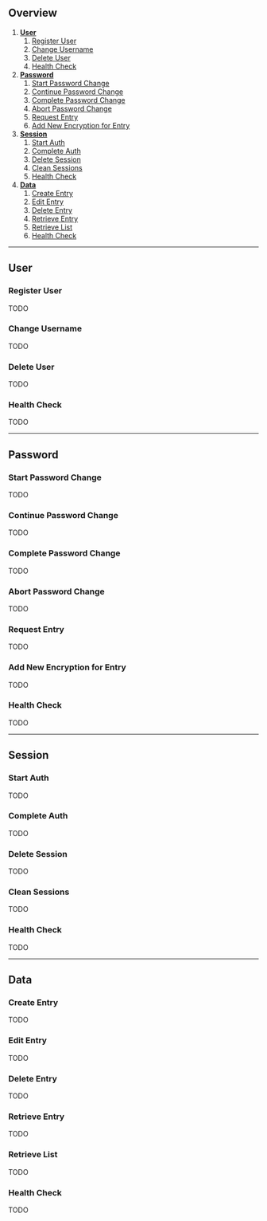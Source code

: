 

## Overview
1. [**User**](#user)
    1. [Register User](#register-user-post)
    2. [Change Username](#change-username)
    3. [Delete User](#delete-user)
    4. [Health Check](#health-check)
2. [**Password**](#password)
    1. [Start Password Change](#start-password-change)
    2. [Continue Password Change](#continue-password-change)
    3. [Complete Password Change](#complete-password-change)
    4. [Abort Password Change](#abort-password-change)
    5. [Request Entry](#request-entry)
    6. [Add New Encryption for Entry](#add-new-encryption-for-entry)
3. [**Session**](#session)
    1. [Start Auth](#start-auth)
    2. [Complete Auth](#complete-auth)
    3. [Delete Session](#delete-session)
    4. [Clean Sessions](#clean-sessions)
    5. [Health Check](#health-check-1)
4. [**Data**](#data)
    1. [Create Entry](#create-entry)
    2. [Edit Entry](#edit-entry)
    3. [Delete Entry](#delete-entry)
    4. [Retrieve Entry](#retrieve-entry)
    5. [Retrieve List](#retrieve-list)
    6. [Health Check](#health-check-2)

---


## User

### Register User
TODO

### Change Username
TODO

### Delete User
TODO

### Health Check
TODO

---


## Password

### Start Password Change
TODO

### Continue Password Change
TODO

### Complete Password Change
TODO

### Abort Password Change
TODO

### Request Entry
TODO

### Add New Encryption for Entry
TODO

### Health Check
TODO

---


## Session

### Start Auth
TODO

### Complete Auth
TODO

### Delete Session
TODO

### Clean Sessions
TODO

### Health Check
TODO

---


## Data

### Create Entry
TODO

### Edit Entry
TODO

### Delete Entry
TODO

### Retrieve Entry
TODO

### Retrieve List
TODO

### Health Check
TODO
